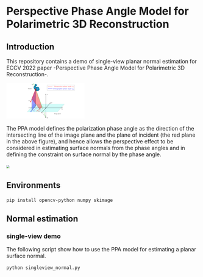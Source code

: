 # Perspective Phase Angle Model for Polarimetric 3D Reconstruction

## Introduction

This repository contains a demo of single-view planar normal estimation for ECCV 2022 paper -Perspective Phase Angle Model for Polarimetric 3D Reconstruction-.

<img src="figs/two_models.png" style="zoom: 20%;" />



The PPA model defines the polarization phase angle as the direction of the intersecting line of the image plane and the plane of incident (the red plane in the above figure), and hence allows the perspective effect to be considered in estimating surface normals from the phase angles and in defining the constraint on surface normal by the phase angle.

<img src="figs/demo_2.gif" style="zoom: 50%;" />



## Environments

```
pip install opencv-python numpy skimage
```


## Normal estimation

### single-view demo

The following script show how to use the PPA model for estimating a planar surface normal.

```python
python singleview_normal.py
```

